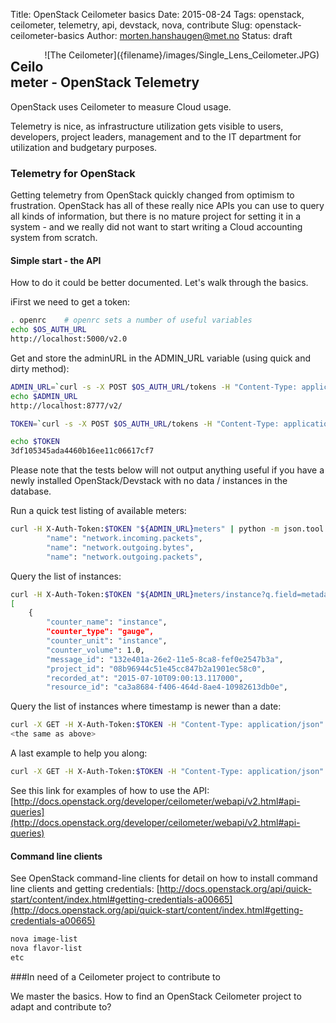 Title: OpenStack Ceilometer basics
Date: 2015-08-24
Tags: openstack, ceilometer, telemetry, api, devstack, nova, contribute
Slug: openstack-ceilometer-basics
Author: morten.hanshaugen@met.no
Status: draft

<div style="float:right;margin:0 10px 10px 0" markdown="1">
![The Ceilometer]({filename}/images/Single_Lens_Ceilometer.JPG)
</div>

## Ceilometer - OpenStack Telemetry

OpenStack uses Ceilometer to measure Cloud usage.

Telemetry is nice, as infrastructure utilization gets visible to users, developers, project leaders, management and to the IT department for utilization and budgetary purposes.

### Telemetry for OpenStack
Getting telemetry from OpenStack quickly changed from optimism to frustration. 
OpenStack has all of these really nice APIs you can use to query all kinds of information, but there is no mature project for setting it in a system - and we really did not want to start writing a Cloud accounting system from scratch.

#### Simple start - the API
How to do it could be better documented. Let's walk through the basics.

iFirst we need to get a token:

```bash
. openrc    # openrc sets a number of useful variables
echo $OS_AUTH_URL
http://localhost:5000/v2.0
```

Get and store the adminURL in the ADMIN_URL variable (using quick and dirty method):

```bash
ADMIN_URL=`curl -s -X POST $OS_AUTH_URL/tokens -H "Content-Type: application/json" -d '{"auth": {"tenantName": "'"$OS_TENANT_NAME"'", "passwordCredentials": {"username": "'"$OS_USERNAME"'", "password": "'"$OS_PASSWORD"'"}}}' | python -c 'import sys, json; print json.load(sys.stdin)["access"]["serviceCatalog"][3]["endpoints"][0]["adminURL"]'`v$OS_VOLUME_API_VERSION/
echo $ADMIN_URL
http://localhost:8777/v2/

TOKEN=`curl -s -X POST $OS_AUTH_URL/tokens -H "Content-Type: application/json" -d '{"auth": {"tenantName": "'"$OS_TENANT_NAME"'", "passwordCredentials": {"username": "'"$OS_USERNAME"'", "password": "'"$OS_PASSWORD"'"}}}' | python -c 'import sys, json; print json.load(sys.stdin)["access"]["token"]["id"]'`

echo $TOKEN
3df105345ada4460b16ee11c06617cf7
```

Please note that the tests below will not output anything useful if you have a newly installed OpenStack/Devstack with no data / instances in the database.

Run a quick test listing of available meters:

```bash
curl -H X-Auth-Token:$TOKEN "${ADMIN_URL}meters" | python -m json.tool|grep name|head -3
    	"name": "network.incoming.packets",
    	"name": "network.outgoing.bytes",
    	"name": "network.outgoing.packets",
```

Query the list of instances: 

```bash
curl -H X-Auth-Token:$TOKEN "${ADMIN_URL}meters/instance?q.field=metadata.event_type&q.value=compute.instance.exists" | python -m json.tool | head
[
	{
    	"counter_name": "instance",
    	"counter_type": "gauge",
    	"counter_unit": "instance",
    	"counter_volume": 1.0,
    	"message_id": "132e401a-26e2-11e5-8ca8-fef0e2547b3a",
    	"project_id": "08b96944c51e45cc847b2a1901ec58c0",
    	"recorded_at": "2015-07-10T09:00:13.117000",
    	"resource_id": "ca3a8684-f406-464d-8ae4-10982613db0e",
```

Query the list of instances where timestamp is newer than a date: 

```bash
curl -X GET -H X-Auth-Token:$TOKEN -H "Content-Type: application/json" -d '{"q": [{"field": "timestamp", "op": "ge", "value": "2014-04-01T13:34:17"}]}' ${ADMIN_URL}meters/instance | python -m json.tool
<the same as above>
```

A last example to help you along:

```bash
curl -X GET -H X-Auth-Token:$TOKEN -H "Content-Type: application/json" -d '{"q": [{"field": "timestamp", "op": "ge", "value": "2014-04-01T13:34:17"}, {"field": "resource_id", "op": "eq", "value": "82a1371d-a1a3-4f98-9781-8663b262ee7e"}]}' ${ADMIN_URL}meters/instance
```

See this link for examples of how to use the API:
[http://docs.openstack.org/developer/ceilometer/webapi/v2.html#api-queries](http://docs.openstack.org/developer/ceilometer/webapi/v2.html#api-queries)

#### Command line clients
See OpenStack command-line clients for detail on how to install command line clients and getting credentials:
[http://docs.openstack.org/api/quick-start/content/index.html#getting-credentials-a00665](http://docs.openstack.org/api/quick-start/content/index.html#getting-credentials-a00665)

```bash
nova image-list
nova flavor-list
etc
```

###In need of a Ceilometer project to contribute to

We master the basics. How to find an OpenStack Ceilometer project to adapt and contribute to?
